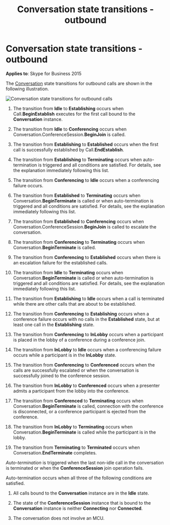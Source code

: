 ﻿---
title: Conversation state transitions - outbound
description: Describes outbound conversation state transitions as they relate to Skype for Business 2015 and provides a diagram to illustrate conversation state transitions.
TOCTitle: Conversation state transitions - outbound
ms:assetid: 10020cc8-7fba-4de3-8f23-624908ad7720
ms:mtpsurl: https://msdn.microsoft.com/library/Dn465998(v=office.16)
ms:contentKeyID: 65239914
ms.date: 07/27/2015
mtps_version: v=office.16
---

# Conversation state transitions - outbound


**Applies to**: Skype for Business 2015

The [Conversation](https://msdn.microsoft.com/library/hh349224\(v=office.16\)) state transitions for outbound calls are shown in the following illustration.

![Conversation state transitions for outbound calls](images/Dn465998.StateMach_Conversation-Out(Office.16).jpg "Conversation state transitions for outbound calls")

1.  The transition from **Idle** to **Establishing** occurs when Call.**BeginEstablish** executes for the first call bound to the **Conversation** instance.

2.  The transition from **Idle** to **Conferencing** occurs when Conversation.ConferenceSession.**BeginJoin** is called.

3.  The transition from **Establishing** to **Established** occurs when the first call is successfully established by Call.**EndEstablish**.

4.  The transition from **Establishing** to **Terminating** occurs when auto-termination is triggered and all conditions are satisfied. For details, see the explanation immediately following this list.

5.  The transition from **Conferencing** to **Idle** occurs when a conferencing failure occurs.

6.  The transition from **Established** to **Terminating** occurs when Conversation.**BeginTerminate** is called or when auto-termination is triggered and all conditions are satisfied. For details, see the explanation immediately following this list.

7.  The transition from **Established** to **Conferencing** occurs when Conversation.ConferenceSession.**BeginJoin** is called to escalate the conversation.

8.  The transition from **Conferencing** to **Terminating** occurs when Conversation.**BeginTerminate** is called.

9.  The transition from **Conferencing** to **Established** occurs when there is an escalation failure for the established calls.

10. The transition from **Idle** to **Terminating** occurs when Conversation.**BeginTerminate** is called or when auto-termination is triggered and all conditions are satisfied. For details, see the explanation immediately following this list.

11. The transition from **Establishing** to **Idle** occurs when a call is terminated while there are other calls that are about to be established.

12. The transition from **Conferencing** to **Establishing** occurs when a conference failure occurs with no calls in the **Established** state, but at least one call in the **Establishing** state.

13. The transition from **Conferencing** to **InLobby** occurs when a participant is placed in the lobby of a conference during a conference join.

14. The transition from **InLobby** to **Idle** occurs when a conferencing failure occurs while a participant is in the **InLobby** state.

15. The transition from **Conferencing** to **Conferenced** occurs when the calls are successfully escalated or when the conversation is successfully joined to the conference session.

16. The transition from **InLobby** to **Conferenced** occurs when a presenter admits a participant from the lobby into the conference.

17. The transition from **Conferenced** to **Terminating** occurs when Conversation.**BeginTerminate** is called, connection with the conference is disconnected, or a conference participant is ejected from the conference.

18. The transition from **InLobby** to **Terminating** occurs when Conversation.**BeginTerminate** is called while the participant is in the lobby.

19. The transition from **Terminating** to **Terminated** occurs when Conversation.**EndTerminate** completes.

*Auto-termination* is triggered when the last non-idle call in the conversation is terminated or when the **ConferenceSession** join operation fails.

Auto-termination occurs when all three of the following conditions are satisfied.

1.  All calls bound to the **Conversation** instance are in the **Idle** state.

2.  The state of the **ConferenceSession** instance that is bound to the **Conversation** instance is neither **Connecting** nor **Connected**.

3.  The conversation does not involve an MCU.

